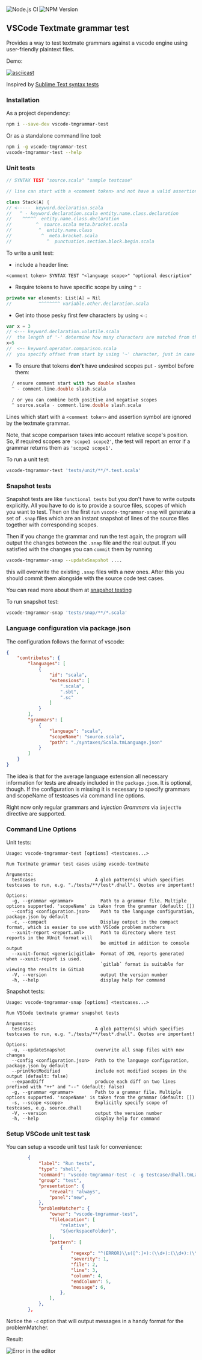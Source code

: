 ![Node.js CI](https://img.shields.io/github/actions/workflow/status/PanAeon/vscode-tmgrammar-test/nodejs.yml?branch=master&style=for-the-badge) ![NPM Version](https://img.shields.io/npm/v/vscode-tmgrammar-test?style=for-the-badge)
## VSCode Textmate grammar test


Provides a way to test textmate grammars against a vscode engine using user-friendly plaintext files.

Demo:

[![asciicast](https://asciinema.org/a/QoGS5fPsxDOHl1T43zzmFxJAU.svg)](https://asciinema.org/a/QoGS5fPsxDOHl1T43zzmFxJAU)

Inspired by [Sublime Text syntax tests](https://www.sublimetext.com/docs/3/syntax.html#testing)


### Installation

As a project dependency:

```bash
npm i --save-dev vscode-tmgrammar-test
```

Or as a standalone command line tool:

```bash
npm i -g vscode-tmgrammar-test
vscode-tmgrammar-test --help
```


### Unit tests

```scala
// SYNTAX TEST "source.scala" "sample testcase"

// line can start with a <comment token> and not have a valid assertion

class Stack[A] {
// <-----  keyword.declaration.scala
//   ^ - keyword.declaration.scala entity.name.class.declaration
//    ^^^^^  entity.name.class.declaration
//         ^  source.scala meta.bracket.scala
//          ^  entity.name.class
//           ^  meta.bracket.scala
//             ^  punctuation.section.block.begin.scala
```

To write a unit test:

* include a header line:

```
<comment token> SYNTAX TEST "<language scope>" "optional description"
```

* Require tokens to have specific scope by using `^`&nbsp;&nbsp;:

```scala
private var elements: List[A] = Nil
//          ^^^^^^^^ variable.other.declaration.scala
```

* Get into those pesky first few characters by using `<-`:

```scala
var x = 3
// <--- keyword.declaration.volatile.scala
//  the length of '-' determine how many characters are matched from the start of the line
x=5
//  <~- keyword.operator.comparison.scala
//  you specify offset from start by using '~' character, just in case
```

* To ensure that tokens **don't** have undesired scopes put `-` symbol before them:
```scala
  / ensure comment start with two double slashes
  ^ - comment.line.double slash.scala

  / or you can combine both positive and negative scopes
  ^ source.scala - comment.line.double slash.scala
```

Lines which start with a `<comment token>` and assertion symbol are ignored by the textmate grammar.


Note, that scope comparison takes into account relative scope's position.
So, if required scopes are `'scope1 scope2'`, the test will report an error if a grammar returns them as `'scope2 scope1'`.

To run a unit test:
```bash
vscode-tmgrammar-test 'tests/unit/**/*.test.scala'
```


### Snapshot tests
Snapshot tests are like `functional tests` but you don't have to write outputs explicitly.
All you have to do is to provide a source files, scopes of which you want to test. Then on
the first run `vscode-tmgrammar-snap` will generate a set of `.snap` files which are an
instant snapshot of lines of the source files together with corresponding scopes.

Then if you change the grammar and run the test again, the program will output the changes between
the `.snap` file and the real output.
If you satisfied with the changes you can `commit` them by running
```bash
vscode-tmgrammar-snap --updateSnapshot .... 
```
this will overwrite the existing `.snap` files with a new ones.
After this you should commit them alongside with the source code test cases.

You can read more about them at [snapshot testing](https://jestjs.io/docs/en/snapshot-testing)

To run snapshot test:
```bash
vscode-tmgrammar-snap 'tests/snap/**/*.scala'
```

### Language configuration via package.json

The configuration follows the format of vscode:

```json
{
    "contributes": {
        "languages": [
            {
                "id": "scala",
                "extensions": [
                    ".scala",
                    ".sbt",
                    ".sc"
                ]
            }
        ],
        "grammars": [
            {
                "language": "scala",
                "scopeName": "source.scala",
                "path": "./syntaxes/Scala.tmLanguage.json"
            }
        ]
    }
}
```
The idea is that for the average language extension all necessary information for tests are already included in the `package.json`.
It is optional, though. If the configuration is missing it is necessary to specify grammars and scopeName of testcases via command line options.

Right now only regular grammars and *Injection Grammars* via `injectTo` directive are supported.


### Command Line Options

Unit tests:
```
Usage: vscode-tmgrammar-test [options] <testcases...>

Run Textmate grammar test cases using vscode-textmate

Arguments:
  testcases                      A glob pattern(s) which specifies testcases to run, e.g. "./tests/**/test*.dhall". Quotes are important!

Options:
  -g, --grammar <grammar>          Path to a grammar file. Multiple options supported. 'scopeName' is taken from the grammar (default: [])
  --config <configuration.json>    Path to the language configuration, package.json by default
  -c, --compact                    Display output in the compact format, which is easier to use with VSCode problem matchers
  --xunit-report <report.xml>      Path to directory where test reports in the XUnit format will
                                   be emitted in addition to console output
  --xunit-format <generic|gitlab>  Format of XML reports generated when --xunit-report is used.
                                   `gitlab` format is suitable for viewing the results in GitLab
  -V, --version                    output the version number
  -h, --help                       display help for command
```

Snapshot tests:
```
Usage: vscode-tmgrammar-snap [options] <testcases...>

Run VSCode textmate grammar snapshot tests

Arguments:
  testcases                      A glob pattern(s) which specifies testcases to run, e.g. "./tests/**/test*.dhall". Quotes are important!

Options:
  -u, --updateSnapshot           overwrite all snap files with new changes
  --config <configuration.json>  Path to the language configuration, package.json by default
  --printNotModified             include not modified scopes in the output (default: false)
  --expandDiff                   produce each diff on two lines prefixed with "++" and "--" (default: false)
  -g, --grammar <grammar>        Path to a grammar file. Multiple options supported. 'scopeName' is taken from the grammar (default: [])
  -s, --scope <scope>            Explicitly specify scope of testcases, e.g. source.dhall
  -V, --version                  output the version number
  -h, --help                     display help for command
```

### Setup VSCode unit test task

You can setup a vscode unit test task for convenience:

```json
        {
            "label": "Run tests",
            "type": "shell",
            "command": "vscode-tmgrammar-test -c -g testcase/dhall.tmLanguage.json '**/*.dhall'",
            "group": "test",
            "presentation": {
                "reveal": "always",
                "panel":"new",
            },
            "problemMatcher": {
                "owner": "vscode-tmgrammar-test",
                "fileLocation": [
                    "relative",
                    "${workspaceFolder}",
                ],
                "pattern": [
                    {
                        "regexp": "^(ERROR)\\s([^:]+):(\\d+):(\\d+):(\\d+)\\s(.*)$",
                        "severity": 1,
                        "file": 2,
                        "line": 3,
                        "column": 4,
                        "endColumn": 5,
                        "message": 6,
                    },
                ],
            },
        },
```

Notice the `-c` option that will output messages in a handy format for the problemMatcher.

Result:

![Error in the editor](images/error.in.editor.png?raw=true "Error in the editor")

